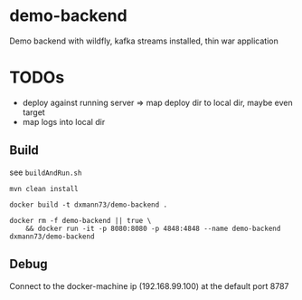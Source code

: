 # demo-backend
Demo backend with wildfly, kafka streams installed, thin war application

# TODOs
- deploy against running server => map deploy dir to local dir, maybe even target
- map logs into local dir
 
## Build
see ```buildAndRun.sh```
```
mvn clean install

docker build -t dxmann73/demo-backend .

docker rm -f demo-backend || true \
    && docker run -it -p 8080:8080 -p 4848:4848 --name demo-backend dxmann73/demo-backend
```

## Debug
Connect to the docker-machine ip (192.168.99.100) at the default port 8787
